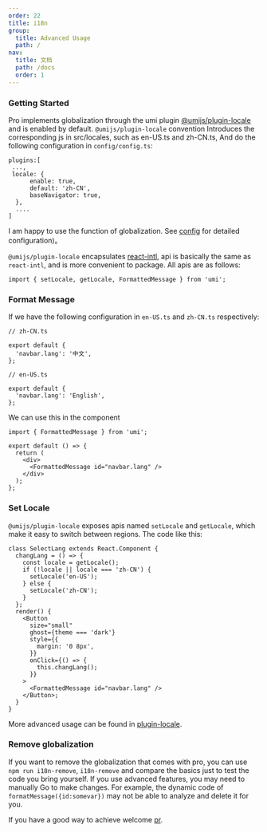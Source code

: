 ```yaml
---
order: 22
title: i18n
group:
  title: Advanced Usage
  path: /
nav:
  title: 文档
  path: /docs
  order: 1
---
```


### Getting Started

Pro implements globalization through the umi plugin [@umijs/plugin-locale](https://github.com/umijs/@umijs/plugin-locale) and is enabled by default. `@umijs/plugin-locale` convention Introduces the corresponding js in src/locales, such as en-US.ts and zh-CN.ts, And do the following configuration in `config/config.ts`:

```tsx | pure
plugins:[
 ...,
 locale: {
      enable: true,
      default: 'zh-CN',
      baseNavigator: true,
  },
  ....
]
```

I am happy to use the function of globalization. See [config](https://umijs.org/plugins/plugin-locale) for detailed configuration)。

`@umijs/plugin-locale` encapsulates [react-intl](https://github.com/yahoo/react-intl), api is basically the same as `react-intl`, and is more convenient to package. All apis are as follows:

```tsx | pure
import { setLocale, getLocale, FormattedMessage } from 'umi';
```

### Format Message

If we have the following configuration in `en-US.ts` and `zh-CN.ts` respectively:

```tsx | pure
// zh-CN.ts

export default {
  'navbar.lang': '中文',
};

// en-US.ts

export default {
  'navbar.lang': 'English',
};
```

We can use this in the component

```tsx | pure
import { FormattedMessage } from 'umi';

export default () => {
  return (
    <div>
      <FormattedMessage id="navbar.lang" />
    </div>
  );
};
```

### Set Locale

`@umijs/plugin-locale` exposes apis named `setLocale` and `getLocale`, which make it easy to switch between regions. The code like this:

```tsx | pure
class SelectLang extends React.Component {
  changLang = () => {
    const locale = getLocale();
    if (!locale || locale === 'zh-CN') {
      setLocale('en-US');
    } else {
      setLocale('zh-CN');
    }
  };
  render() {
    <Button
      size="small"
      ghost={theme === 'dark'}
      style={{
        margin: '0 8px',
      }}
      onClick={() => {
        this.changLang();
      }}
    >
      <FormattedMessage id="navbar.lang" />
    </Button>;
  }
}
```

More advanced usage can be found in [plugin-locale](https://umijs.org/plugins/plugin-locale).

### Remove globalization

If you want to remove the globalization that comes with pro, you can use `npm run i18n-remove`, `i18n-remove` and compare the basics just to test the code you bring yourself. If you use advanced features, you may need to manually Go to make changes. For example, the dynamic code of `formatMessage({id:somevar})` may not be able to analyze and delete it for you.

If you have a good way to achieve welcome [pr](https://github.com/ant-design/ant-design-pro-cli).
